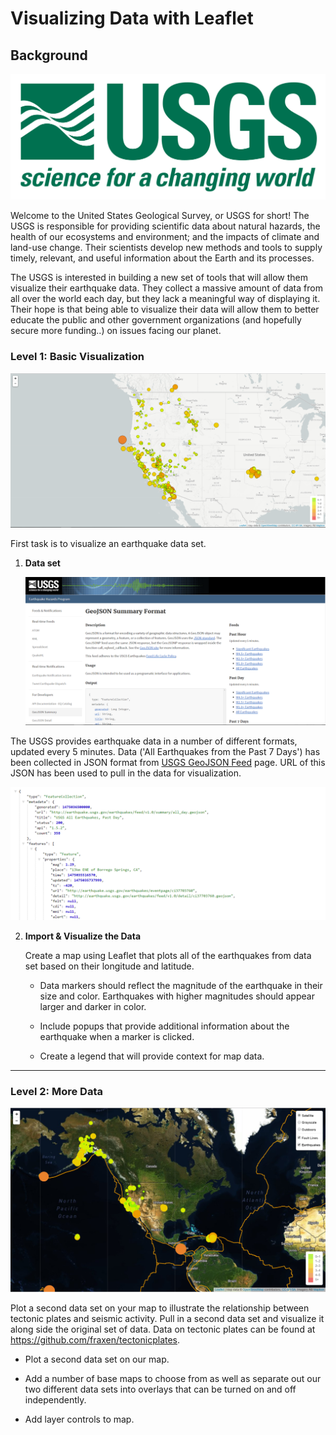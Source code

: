 # Visualizing Data with Leaflet

## Background

![1-Logo](Images/1-Logo.png)

Welcome to the United States Geological Survey, or USGS for short! The USGS is responsible for providing scientific data about natural hazards, the health of our ecosystems and environment; and the impacts of climate and land-use change. Their scientists develop new methods and tools to supply timely, relevant, and useful information about the Earth and its processes. 

The USGS is interested in building a new set of tools that will allow them visualize their earthquake data. They collect a massive amount of data from all over the world each day, but they lack a meaningful way of displaying it. Their hope is that being able to visualize their data will allow them to better educate the public and other government organizations (and hopefully secure more funding..) on issues facing our planet.


### Level 1: Basic Visualization

![2-BasicMap](Images/2-BasicMap.png)

First task is to visualize an earthquake data set.

1. **Data set**

   ![3-Data](Images/3-Data.png)

The USGS provides earthquake data in a number of different formats, updated every 5 minutes. Data ('All Earthquakes from the Past 7 Days') has been collected in JSON format from [USGS GeoJSON Feed](http://earthquake.usgs.gov/earthquakes/feed/v1.0/geojson.php) page. URL of this JSON has been used to pull in the data for visualization.

   ![4-JSON](Images/4-JSON.png)

2. **Import & Visualize the Data**

   Create a map using Leaflet that plots all of the earthquakes from data set based on their longitude and latitude.

   * Data markers should reflect the magnitude of the earthquake in their size and color. Earthquakes with higher magnitudes should appear larger and darker in color.

   * Include popups that provide additional information about the earthquake when a marker is clicked.

   * Create a legend that will provide context for map data.

- - -

### Level 2: More Data

![5-Advanced](Images/5-Advanced.png)

Plot a second data set on your map to illustrate the relationship between tectonic plates and seismic activity. Pull in a second data set and visualize it along side the original set of data. Data on tectonic plates can be found at <https://github.com/fraxen/tectonicplates>.

* Plot a second data set on our map.

* Add a number of base maps to choose from as well as separate out our two different data sets into overlays that can be turned on and off independently.

* Add layer controls to map.


